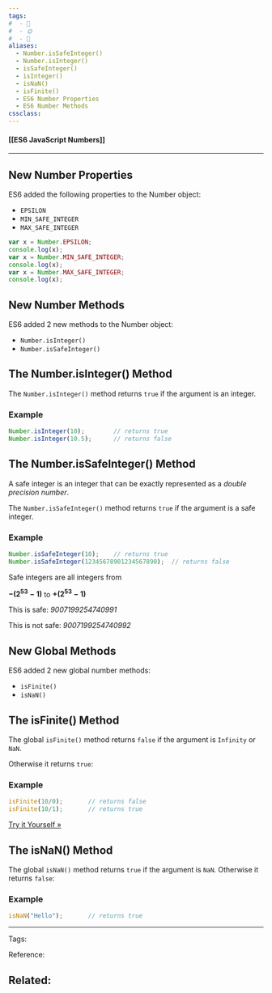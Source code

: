 ```yaml
---
tags:
#  - 🌱️
#  - 🌞️
#  - 🌲️
aliases: 
  - Number.isSafeInteger()
  - Number.isInteger()
  - isSafeInteger()
  - isInteger()
  - isNaN()
  - isFinite() 
  - ES6 Number Properties
  - ES6 Number Methods
cssclass: 
---
```


#### [[ES6 JavaScript Numbers]]

---

## New Number Properties

ES6 added the following properties to the Number object:

- `EPSILON`
- `MIN_SAFE_INTEGER`
- `MAX_SAFE_INTEGER`

```js
var x = Number.EPSILON;
console.log(x);
var x = Number.MIN_SAFE_INTEGER;
console.log(x);
var x = Number.MAX_SAFE_INTEGER;
console.log(x);
```

## New Number Methods

ES6 added 2 new methods to the Number object:

-   `Number.isInteger()`
-   `Number.isSafeInteger()`


## The Number.isInteger() Method

The `Number.isInteger()` method returns `true` if the argument is an integer.

### Example

```js
Number.isInteger(10);        // returns true  
Number.isInteger(10.5);      // returns false
```

## The Number.isSafeInteger() Method

A safe integer is an integer that can be exactly represented as a *double precision number*.

The `Number.isSafeInteger()` method returns `true` if the argument is a safe integer.

### Example

```js
Number.isSafeInteger(10);    // returns true  
Number.isSafeInteger(12345678901234567890);  // returns false
```

Safe integers are all integers from 

**$-(2^{53} - 1)$** to **$+(2^{53} - 1)$**

This is safe: *9007199254740991*

This is not safe: *9007199254740992*

## New Global Methods

ES6 added 2 new global number methods:

-   `isFinite()`
-   `isNaN()`

## The isFinite() Method

The global `isFinite()` method returns `false` if the argument is `Infinity` or `NaN`.

Otherwise it returns `true`:

### Example

```js
isFinite(10/0);       // returns false  
isFinite(10/1);       // returns true 
```

[Try it Yourself »](https://www.w3schools.com/Js/tryit.asp?filename=tryjs_es6_isfinite)

## The isNaN() Method

The global `isNaN()` method returns `true` if the argument is `NaN`. Otherwise it returns `false`:

### Example

```js
isNaN("Hello");       // returns true
```

---
Tags: 

Reference:

Related:
- 
